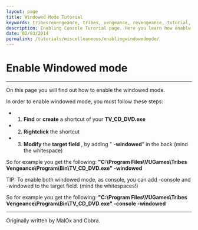 ```yaml
---
layout: page
title: Windowed Mode Tutorial
keywords: tribesrevengeance, tribes, vengeance, revengeance, tutorial, guide, enable, windowed, mode, shortcut, target, console
description: Enabling Console Turorial page. Here you learn how enable windowed mode.
date: 02/03/2014
permalink: /tutorials/miscelleaneous/enablingwindowedmode/
---
```


# Enable Windowed mode

* * *

On this page you will find out how to enable the windowed mode.

  

In order to enable windowed mode, you must follow these steps:

- 1. **Find** or **create** a shortcut of your **TV\_CD\_DVD.exe**
- 2. **Rightclick** the shortcut
- 3. **Modify** the **target field** , by adding " **-windowed**" in the back (mind the whitespace)
  

So for example you get the following: **"C:\Program Files\VUGames\Tribes Vengeance\Program\Bin\TV\_CD\_DVD.exe" -windowed**

  

TIP: To enable both windowed mode, as console, you can add -console and -windowed to the target field. (mind the whitespaces!)

So for example you get the following: **"C:\Program Files\VUGames\Tribes Vengeance\Program\Bin\TV\_CD\_DVD.exe" -console -windowed**

  

* * *
  

Originally written by MalOx and Cobra.

